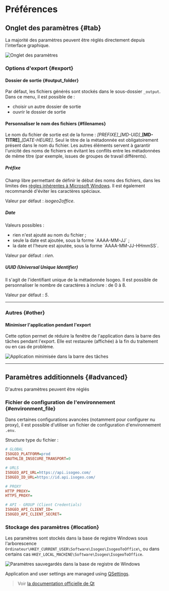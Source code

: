 # Préférences

## Onglet des paramètres {#tab}

La majorité des paramètres peuvent être réglés directement depuis l'interface graphique.

![Onglet des paramètres](/assets/i2o_settings_global.png)

### Options d'export {#export}

#### Dossier de sortie {#output_folder}

Par défaut, les fichiers générés sont stockés dans le sous-dossier `_output`. Dans ce menu, il est possible de :

- choisir un autre dossier de sortie
- ouvrir le dossier de sortie

#### Personnaliser le nom des fichiers {#filenames}

Le nom du fichier de sortie est de la forme : _\[PREFIXE\]_\__\[MD-UID\]_\_**\[MD-TITRE\]**\__\[DATE-HEURE\]_. Seul le titre de la métadonnée est obligatoirement présent dans le nom du fichier. Les autres éléments servent à garantir l'unicité des noms de fichiers en évitant les conflits entre les métadonnées de même titre \(par exemple, issues de groupes de travail différents\).

##### Préfixe

Champ libre permettant de définir le début des noms des fichiers, dans les limites des [règles inhérentes à Microsoft Windows](https://msdn.microsoft.com/fr-fr/library/windows/desktop/aa365247%28v=vs.85%29.aspx). Il est également recommandé d'éviter les caractères spéciaux.

Valeur par défaut : _isogeo2office_.

##### Date

Valeurs possibles :

- rien n'est ajouté au nom du fichier ;
- seule la date est ajoutée, sous la forme \`AAAA-MM-JJ\` ;
- la date et l'heure est ajoutée, sous la forme \`AAAA-MM-JJ-HHmmSS\`.

Valeur par défaut : _rien_.

##### UUID \(_Universal Unique Identifier_\)

Il s'agit de l'identifiant unique de la métadonnée Isogeo.
Il est possible de personnaliser le nombre de caractères à inclure : de 0 à 8.

Valeur par défaut : _5_.

----

### Autres {#other}

#### Minimiser l'application pendant l'export

Cette option permet de réduire la fenêtre de l'application dans la barre des tâches pendant l'export. Elle est restaurée (affichée) à la fin du traitement ou en cas de problème.

![Application minimisée dans la barre des tâches](/assets/systray_icon.png)

----

## Paramètres additionnels {#advanced}

D'autres paramètres peuvent être réglés

### Fichier de configuration de l'environnement {#environment_file}

Dans certaines configurations avancées (notamment pour configurer nu proxy), il est possible d'utiliser un fichier de configuration d'environnement `.env`.

Structure type du fichier :

```ini
# GLOBAL
ISOGEO_PLATFORM=prod
OAUTHLIB_INSECURE_TRANSPORT=0

# URLS
ISOGEO_API_URL=https://api.isogeo.com/
ISOGEO_ID_URL=https://id.api.isogeo.com/

# PROXY
HTTP_PROXY=
HTTPS_PROXY=

# API - GROUP (Client Credentials)
ISOGEO_API_CLIENT_ID=
ISOGEO_API_CLIENT_SECRET=
```

### Stockage des paramètres {#location}

Les paramètres sont stockés dans la base de registre Windows sous l'arborescence `Ordinateur\HKEY_CURRENT_USER\Software\Isogeo\IsogeoToOffice\`, ou dans certains cas `HKEY_LOCAL_MACHINE\Software\Isogeo\IsogeoToOffice`.

![Paramètres sauvegardés dans la base de registre de Windows](/assets/settings_location_registry.png)

Application and user settings are managed using [QSettings](http://doc.qt.io/qt-5/qsettings.html).

> Voir [la documentation officielle de Qt](http://doc.qt.io/qt-5/qsettings.html#locations-where-application-settings-are-stored)

